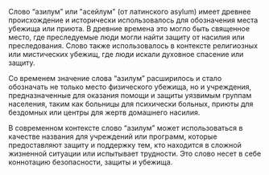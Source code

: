 Слово “азилум” или "асейлум" (от латинского asylum) имеет древнее происхождение и исторически использовалось для обозначения места убежища или приюта. В древние времена это могло быть священное место, где преследуемые люди могли найти защиту от насилия или преследования. Слово также использовалось в контексте религиозных или мистических убежищ, где люди искали духовное спасение или защиту.

Со временем значение слова “азилум” расширилось и стало обозначать не только место физического убежища, но и учреждения, предназначенные для оказания помощи и защиты уязвимым группам населения, таким как больницы для психически больных, приюты для бездомных или центры для жертв домашнего насилия.

В современном контексте слово “азилум” может использоваться в качестве названия для учреждений или программ, которые предоставляют защиту и поддержку тем, кто находится в сложной жизненной ситуации или испытывает трудности. Это слово несет в себе коннотацию безопасности, защиты и убежища.